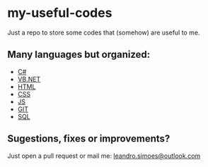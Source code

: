 # **my-useful-codes**
Just a repo to store some codes that (somehow) are useful to me. 

## Many languages but organized:

* [C#](https://github.com/leandrosimoes/my-useful-codes/tree/master/LANGUAGES/CSHARP/codes.md)
* [VB.NET](https://github.com/leandrosimoes/my-useful-codes/tree/master/LANGUAGES/VBNET/codes.md)
* [HTML](https://github.com/leandrosimoes/my-useful-codes/tree/master/LANGUAGES/HTML/codes.md)
* [CSS](https://github.com/leandrosimoes/my-useful-codes/tree/master/LANGUAGES/CSS/codes.md)
* [JS](https://github.com/leandrosimoes/my-useful-codes/tree/master/LANGUAGES/JS/codes.md)
* [GIT](https://github.com/leandrosimoes/my-useful-codes/tree/master/LANGUAGES/GIT/codes.md)
* [SQL](https://github.com/leandrosimoes/my-useful-codes/tree/master/LANGUAGES/SQL/codes.md)

## Sugestions, fixes or improvements?
Just open a pull request or mail me: [leandro.simoes@outlook.com](mailto:leandro.simoes@outlook.com)
